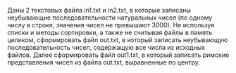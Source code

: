 Даны 2 текстовых файла in1.txt и in2.txt, в которые 
записаны неубывающие последовательности натуральных 
чисел (по одному числу в строке, значения 
чисел не превышают 3000).
Не используя списки и методы сортировки, 
а также не считывая файлы в память целиком, 
сформировать файл out.txt, в который записать 
неубывающую последовательность чисел, содержащую 
все числа из исходных файлов.
Далее сформировать файл out1.txt, в который записать 
римские представления чисел из файла out.txt, 
выравненные по центру.